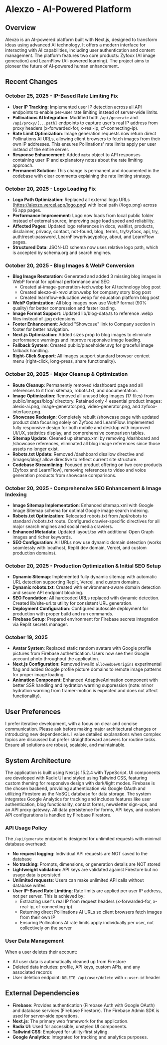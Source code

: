 # Alexzo - AI-Powered Platform

## Overview
Alexzo is an AI-powered platform built with Next.js, designed to transform ideas using advanced AI technology. It offers a modern interface for interacting with AI capabilities, including user authentication and content management. The platform features two core products: Zyfoox (AI image generation) and LearnFlow (AI-powered learning). The project aims to pioneer the future of AI-powered human enhancement.

## Recent Changes

### October 25, 2025 - IP-Based Rate Limiting Fix
- **User IP Tracking**: Implemented user IP detection across all API endpoints to enable per-user rate limiting instead of server-wide limits.
- **Pollinations AI Integration**: Modified both `/api/generate` and `/api/proxy/[...path]` endpoints to capture user's real IP address from proxy headers (x-forwarded-for, x-real-ip, cf-connecting-ip).
- **Rate Limit Optimization**: Image generation requests now return direct Pollinations AI URLs, allowing client browsers to fetch images from their own IP addresses. This ensures Pollinations' rate limits apply per user instead of the entire server.
- **Response Enhancement**: Added `meta` object to API responses containing user IP and explanatory notes about the rate limiting approach.
- **Permanent Solution**: This change is permanent and documented in the codebase with clear comments explaining the rate limiting strategy.

### October 20, 2025 - Logo Loading Fix
- **Logo Path Optimization**: Replaced all external logo URLs (https://alexzo.vercel.app/logo.png) with local path (/logo.png) across 16 app pages.
- **Performance Improvement**: Logo now loads from local public folder instead of external source, improving page load speed and reliability.
- **Affected Pages**: Updated logo references in docs, waitlist, products, disclaimer, privacy, contact, not-found, blog, terms, try/zyfoox, api, try, auth/reset-password, LearnFlowprivacypolicy, about, and LearnFlow pages.
- **Structured Data**: JSON-LD schema now uses relative logo path, which is accepted by schema.org and search engines.

### October 20, 2025 - Blog Images & WebP Conversion
- **Blog Image Restoration**: Generated and added 3 missing blog images in WebP format for optimal performance and SEO.
  - Created ai-image-generation-tech.webp for AI technology blog post
  - Created alexzo-ai-revolution.webp for company story blog post
  - Created learnflow-education.webp for education platform blog post
- **WebP Optimization**: All blog images now use WebP format (90% quality) for better compression and faster loading.
- **Image Format Support**: Updated lib/blog-data.ts to reference .webp files instead of .jpg extensions.
- **Footer Enhancement**: Added "Showcase" link to Company section in footer for better navigation.
- **Next.js Optimization**: Added sizes prop to blog images to eliminate performance warnings and improve responsive image loading.
- **Fallback System**: Created public/placeholder.svg for graceful image fallback handling.
- **Right-Click Support**: All images support standard browser context menu (right-click, long-press, share functionality).

### October 20, 2025 - Major Cleanup & Optimization
- **Route Cleanup**: Permanently removed /dashboard page and all references to it from sitemap, robots.txt, and documentation.
- **Image Optimization**: Removed all unused blog images (17 files) from public/images/blog/ directory. Retained only 4 essential product images: alexis-ai.png, image-generator.png, video-generator.png, and zyfoox-interface.png.
- **Showcase Redesign**: Completely rebuilt /showcase page with updated product data focusing solely on Zyfoox and LearnFlow. Implemented fully responsive design for both mobile and desktop with improved UI/UX, statistics display, and comprehensive comparison tables.
- **Sitemap Update**: Cleaned up sitemap.xml by removing /dashboard and /showcase references, eliminated all blog image references since those assets no longer exist.
- **Robots.txt Update**: Removed /dashboard disallow directive and /images/blog/ allow directive to reflect current site structure.
- **Codebase Streamlining**: Focused product offering on two core products (Zyfoox and LearnFlow), removing references to video and voice generation products from showcase comparisons.

### October 20, 2025 - Comprehensive SEO Enhancement & Image Indexing
- **Image Sitemap Implementation**: Enhanced sitemap.xml with Google Image Sitemap schema for optimal Google image search indexing.
- **Robots.txt Optimization**: Relocated robots.txt from /api/robots to standard /robots.txt route. Configured crawler-specific directives for all major search engines and social media crawlers.
- **Enhanced Metadata**: Updated layout.tsx with additional Open Graph images and richer keywords.
- **SEO Configuration**: All URLs now use dynamic domain detection (works seamlessly with localhost, Replit dev domain, Vercel, and custom production domains).

### October 20, 2025 - Production Optimization & Initial SEO Setup
- **Dynamic Sitemap**: Implemented fully dynamic sitemap with automatic URL detection supporting Replit, Vercel, and custom domains.
- **Dynamic robots.txt**: Created with environment-aware domain detection and secure API endpoint blocking.
- **SEO Foundation**: All hardcoded URLs replaced with dynamic detection. Created lib/site-url.ts utility for consistent URL generation.
- **Deployment Configuration**: Configured autoscale deployment for production with proper build and run commands.
- **Firebase Setup**: Prepared environment for Firebase secrets integration via Replit secrets manager.

### October 19, 2025
- **Avatar System**: Replaced static random avatars with Google profile pictures from Firebase authentication. Users now see their Google account photo throughout the application.
- **Next.js Configuration**: Removed invalid `allowedDevOrigins` experimental flag and added Google profile picture domains to remote image patterns for proper image loading.
- **Animation Component**: Enhanced AdaptiveAnimation component with better SSR handling and hydration warning suppression (note: minor hydration warning from framer-motion is expected and does not affect functionality).

## User Preferences
I prefer iterative development, with a focus on clear and concise communication. Please ask before making major architectural changes or introducing new dependencies. I value detailed explanations when complex topics are discussed but prefer straightforward answers for routine tasks. Ensure all solutions are robust, scalable, and maintainable.

## System Architecture
The application is built using Next.js 15.2.4 with TypeScript. UI components are developed with Radix UI and styled using Tailwind CSS, featuring custom theming for responsive design with dark/light modes. Firebase is the chosen backend, providing authentication via Google OAuth and utilizing Firestore as the NoSQL database for data storage. The system integrates Google Analytics for tracking and includes features like user authentication, blog functionality, contact forms, newsletter sign-ups, and an API proxy gateway. All data persistence for forms, API keys, and custom API configurations is handled by Firebase Firestore.

### API Usage Policy
The `/api/generate` endpoint is designed for unlimited requests with minimal database overhead:
- **No request logging**: Individual API requests are NOT saved to the database
- **No tracking**: Prompts, dimensions, or generation details are NOT stored
- **Lightweight validation**: API keys are validated against Firestore but no usage data is persisted
- **Unlimited requests**: Users can make unlimited API calls without database writes
- **User IP-Based Rate Limiting**: Rate limits are applied per user IP address, not per server. This is achieved by:
  - Extracting user's real IP from request headers (x-forwarded-for, x-real-ip, cf-connecting-ip)
  - Returning direct Pollinations AI URLs so client browsers fetch images from their own IP
  - Ensuring Pollinations AI rate limits apply individually per user, not collectively on the server

### User Data Management
When a user deletes their account:
- All user data is automatically cleaned up from Firestore
- Deleted data includes: profile, API keys, custom APIs, and any associated records
- User deletion endpoint: `DELETE /api/user/delete` with `x-user-id` header

## External Dependencies
- **Firebase**: Provides authentication (Firebase Auth with Google OAuth) and database services (Firebase Firestore). The Firebase Admin SDK is used for server-side operations.
- **Next.js**: The primary web framework for the application.
- **Radix UI**: Used for accessible, unstyled UI components.
- **Tailwind CSS**: Employed for utility-first styling.
- **Google Analytics**: Integrated for tracking and analytics purposes.